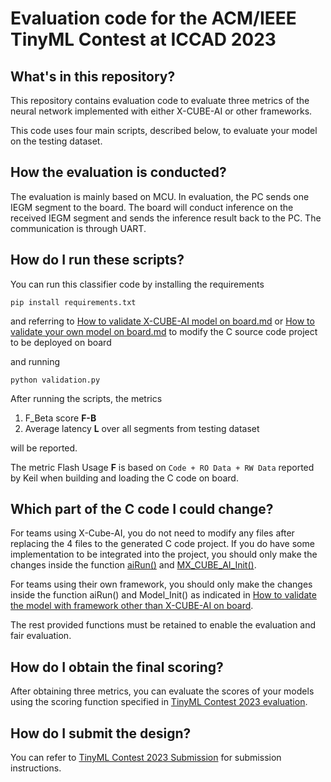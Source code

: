# Evaluation code for the ACM/IEEE TinyML Contest at ICCAD 2023

## What's in this repository?

This repository contains evaluation code to evaluate three metrics of the neural network implemented with either X-CUBE-AI or other frameworks. 

This code uses four main scripts, described below, to evaluate your model on the testing dataset.

## How the evaluation is conducted?

The evaluation is mainly based on MCU. In evaluation, the PC sends one IEGM segment to the board. The board will conduct inference on the received IEGM segment and sends the inference result back to the PC. The communication is through UART. 

## How do I run these scripts?

You can run this classifier code by installing the requirements

    pip install requirements.txt

and referring to [How to validate X-CUBE-AI model on board.md](https://github.com/tinymlcontest/tinyml_contest2023_demo_evaluation/blob/main/How%20to%20validate%20X-CUBE-AI%20model%20on%20board.md) or [How to validate your own model on board.md](https://github.com/tinymlcontest/tinyml_contest2022_demo_evaluation/blob/main/How%20to%20validate%20your%20own%20model%20on%20board.md) to modify the C source code project to be deployed on board

and running

    python validation.py

After running the scripts, the metrics
1. F_Beta score **F-B** 
2. Average latency **L** over all segments from testing dataset 

will be reported. 

The metric Flash Usage **F** is based on `Code + RO Data + RW Data` reported by Keil when building and loading the C code on board. 

## Which part of the C code I could change?
For teams using X-Cube-AI, you do not need to modify any files after replacing the 4 files to the generated C code project. If you do have some implementation to be integrated into the project, you should only make the changes inside the function [aiRun()](https://github.com/tinymlcontest/tinyml_contest2022_demo_evaluation/blob/e1c4ee97eda10267eac7a6021daf86372d506b7b/framework_x-cube-ai/main.c#L142) and [MX_CUBE_AI_Init()](https://github.com/tinymlcontest/tinyml_contest2022_demo_evaluation/blob/e1c4ee97eda10267eac7a6021daf86372d506b7b/framework_x-cube-ai/main.c#L115). 

For teams using their own framework, you should only make the changes inside the function aiRun() and Model_Init() as indicated in [How to validate the model with framework other than X-CUBE-AI on board](https://github.com/tinymlcontest/tinyml_contest2022_demo_evaluation/blob/main/How%20to%20validate%20your%20own%20model%20on%20board.md). 

The rest provided functions must be retained to enable the evaluation and fair evaluation. 

## How do I obtain the final scoring?
After obtaining three metrics, you can evaluate the scores of your models using the scoring function specified in [TinyML Contest 2023 evaluation](https://tinymlcontest.github.io/TinyML-Design-Contest/Problems.html). 

## How do I submit the design?
You can refer to [TinyML Contest 2023 Submission](https://tinymlcontest.github.io/TinyML-Design-Contest-2023/Submission.html) for submission instructions. 
